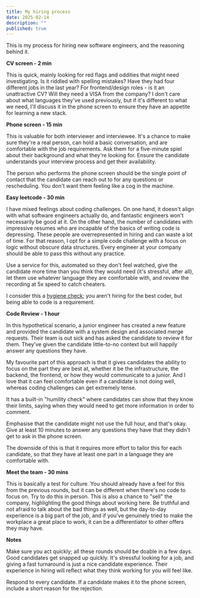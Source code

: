```yaml
---
title: My hiring process
date: 2025-02-14
description: ""
published: true
---
```


This is my process for hiring new software engineers, and the reasoning behind it.

**CV screen - 2 min**

This is quick, mainly looking for red flags and oddities that might need investigating. Is it riddled with spelling mistakes? Have they had four different jobs in the last year? For frontend/design roles - is it an unattractive CV? Will they need a VISA from the company?
I don't care about what languages they've used previously, but if it's different to what we need, I'll discuss it in the phone screen to ensure they have an appetite for learning a new stack.

**Phone screen - 15 min**

This is valuable for both interviewer and interviewee. It's a chance to make sure they're a real person, can hold a basic conversation, and are comfortable with the job requirements. Ask them for a five-minute spiel about their background and what they're looking for.
Ensure the candidate understands your interview process and get their availability.

The person who performs the phone screen should be the single point of contact that the candidate can reach out to for any questions or rescheduling. You don't want them feeling like a cog in the machine.

**Easy leetcode - 30 min**

I have mixed feelings about coding challenges. On one hand, it doesn't align with what software engineers actually do, and fantastic engineers won't necessarily be good at it. On the other hand, the number of candidates with impressive resumes who are incapable of the basics of writing code is depressing. These people are overrepresented in hiring and can waste a lot of time. For that reason, I opt for a simple code challenge with a focus on logic without obscure data structures. Every engineer at your company should be able to pass this without any practice.

Use a service for this, automated so they don't feel watched, give the candidate more time than you think they would need (it's stressful, after all), let them use whatever language they are comfortable with, and review the recording at 5x speed to catch cheaters.

I consider this a [hygiene check](/blogs/21hygiene); you aren't hiring for the best coder, but being able to code is a requirement.

**Code Review - 1 hour**

In this hypothetical scenario, a junior engineer has created a new feature and provided the candidate with a system design and associated merge requests. Their team is out sick and has asked the candidate to review it for them. They've given the candidate little-to-no context but will happily answer any questions they have.

My favourite part of this approach is that it gives candidates the ability to focus on the part they are best at, whether it be the infrastructure, the backend, the frontend, or how they would communicate to a junior. And I love that it can feel comfortable even if a candidate is not doing well, whereas coding challenges can get extremely tense.

It has a built-in "humility check" where candidates can show that they know their limits, saying when they would need to get more information in order to comment.

Emphasise that the candidate might not use the full hour, and that's okay. Give at least 10 minutes to answer any questions they have that they didn't get to ask in the phone screen.

The downside of this is that it requires more effort to tailor this for each candidate, so that they have at least one part in a language they are comfortable with.

**Meet the team - 30 mins**

This is basically a test for culture. You should already have a feel for this from the previous rounds, but it can be different when there's no code to focus on. Try to do this in person.
This is also a chance to "sell" the company, highlighting the good things about working here. Be truthful and not afraid to talk about the bad things as well, but the day-to-day experience is a big part of the job, and if you've genuinely tried to make the workplace a great place to work, it can be a differentiator to other offers they may have.

**Notes**

Make sure you act quickly; all these rounds should be doable in a few days. Good candidates get snapped up quickly. It's stressful looking for a job, and giving a fast turnaround is just a nice candidate experience. Their experience in hiring will reflect what they think working for you will feel like.

Respond to every candidate. If a candidate makes it to the phone screen, include a short reason for the rejection.
